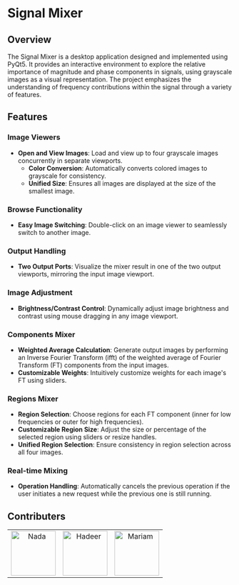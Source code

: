
# Signal Mixer

## Overview

The Signal Mixer is a desktop application designed and implemented using PyQt5. It provides an interactive environment to explore the relative importance of magnitude and phase components in signals, using grayscale images as a visual representation. The project emphasizes the understanding of frequency contributions within the signal through a variety of features.

## Features

### Image Viewers

- **Open and View Images**: Load and view up to four grayscale images concurrently in separate viewports.
  - **Color Conversion**: Automatically converts colored images to grayscale for consistency.
  - **Unified Size**: Ensures all images are displayed at the size of the smallest image.

### Browse Functionality

- **Easy Image Switching**: Double-click on an image viewer to seamlessly switch to another image.

### Output Handling

- **Two Output Ports**: Visualize the mixer result in one of the two output viewports, mirroring the input image viewport.

### Image Adjustment

- **Brightness/Contrast Control**: Dynamically adjust image brightness and contrast using mouse dragging in any image viewport.

### Components Mixer

- **Weighted Average Calculation**: Generate output images by performing an Inverse Fourier Transform (ifft) of the weighted average of Fourier Transform (FT) components from the input images.
- **Customizable Weights**: Intuitively customize weights for each image's FT using sliders.

### Regions Mixer

- **Region Selection**: Choose regions for each FT component (inner for low frequencies or outer for high frequencies).
- **Customizable Region Size**: Adjust the size or percentage of the selected region using sliders or resize handles.
- **Unified Region Selection**: Ensure consistency in region selection across all four images.

### Real-time Mixing

- **Operation Handling**: Automatically cancels the previous operation if the user initiates a new request while the previous one is still running.
## Contributers

<table>
  <tr>
   <td align="center">
      <a href="https://github.com/Nadaaomran">
        <img src="https://avatars.githubusercontent.com/u/104179154?v=4" width="100px;" alt="Nada"/>
      </a>
      <br />
    </td>
    <td align="center">
      <a href="https://github.com/hadeerfasih">
        <img src="https://avatars.githubusercontent.com/u/104545742?v=4" width="100px;" alt="Hadeer"/>
      </a>
      <br />
    </td>
   <td align="center">
      <a href="https://github.com/Mariam-Hatem">
        <img src="https://avatars.githubusercontent.com/u/115348754?v=4" width="100px;" alt="Mariam"/>
      </a>
      <br />

  </tr>
</table>

